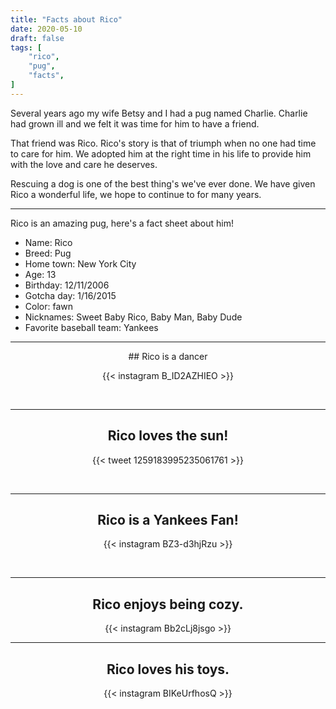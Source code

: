```yaml
---
title: "Facts about Rico"
date: 2020-05-10
draft: false
tags: [
    "rico",
    "pug",
    "facts",
]
---
```




Several years ago my wife Betsy and I had a pug named Charlie.  Charlie had grown ill and we felt it was time for him to have a friend.

That friend was Rico.  Rico's story is that of triumph when no one had time to care for him.  We adopted him at the right time in his life to provide him with the love and care he deserves.

Rescuing a dog is one of the best thing's we've ever done.  We have given Rico a wonderful life, we hope to continue to for many years.

---

Rico is an amazing pug, here's a fact sheet about him!

- Name: Rico
- Breed: Pug
- Home town: New York City
- Age: 13
- Birthday: 12/11/2006
- Gotcha day: 1/16/2015
- Color:  fawn
- Nicknames: Sweet Baby Rico, Baby Man, Baby Dude
- Favorite baseball team: Yankees

<!--more-->
---
<center>
## Rico is a dancer

{{< instagram B_ID2AZHIEO >}}

<br>

---

## Rico loves the sun!

{{< tweet 1259183995235061761 >}}

<br>

---

## Rico is a Yankees Fan!

{{< instagram BZ3-d3hjRzu >}}

<br>

---

## Rico enjoys being cozy. 

{{< instagram Bb2cLj8jsgo >}}

---

## Rico loves his toys. 

{{< instagram BIKeUrfhosQ >}}
</center>